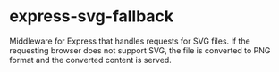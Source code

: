 # express-svg-fallback

Middleware for Express that handles requests for SVG files. If the requesting browser does not support SVG, the file is converted to PNG format and the converted content is served.